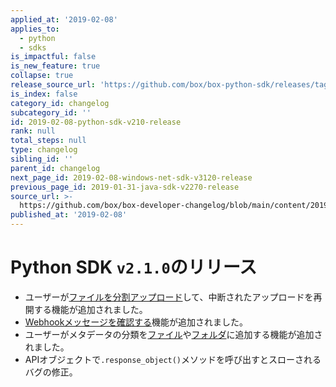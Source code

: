 ```yaml
---
applied_at: '2019-02-08'
applies_to:
  - python
  - sdks
is_impactful: false
is_new_feature: true
collapse: true
release_source_url: 'https://github.com/box/box-python-sdk/releases/tag/v2.1.0'
is_index: false
category_id: changelog
subcategory_id: ''
id: 2019-02-08-python-sdk-v210-release
rank: null
total_steps: null
type: changelog
sibling_id: ''
parent_id: changelog
next_page_id: 2019-02-08-windows-net-sdk-v3120-release
previous_page_id: 2019-01-31-java-sdk-v2270-release
source_url: >-
  https://github.com/box/box-developer-changelog/blob/main/content/2019/02-08-python-sdk-v210-release.md
published_at: '2019-02-08'
---
```

# Python SDK `v2.1.0`のリリース

* ユーザーが[ファイルを分割アップロード](https://github.com/box/box-python-sdk/blob/master/docs/usage/files.md#chunked-upload)して、中断されたアップロードを再開する機能が追加されました。
* [Webhookメッセージを確認する](https://github.com/box/box-python-sdk/blob/master/docs/usage/webhook.md#validate-webhook-message)機能が追加されました。
* ユーザーがメタデータの分類を[ファイル](https://github.com/box/box-python-sdk/blob/master/docs/usage/files.md#set-a-classification)や[フォルダ](https://github.com/box/box-python-sdk/blob/master/docs/usage/folders.md#set-a-classification)に追加する機能が追加されました。
* APIオブジェクトで`.response_object()`メソッドを呼び出すとスローされるバグの修正。
